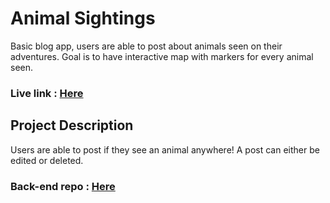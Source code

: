 # Animal Sightings

Basic blog app, users are able to post about animals seen on their adventures. Goal is to have interactive map with markers for every animal seen.

### Live link : [Here](https://still-castle-25816.herokuapp.com/)

## Project Description

Users are able to post if they see an animal anywhere! 
A post can either be edited or deleted. 


### Back-end repo : [Here](https://github.com/Caesar11SL/Animal-Sightings)

